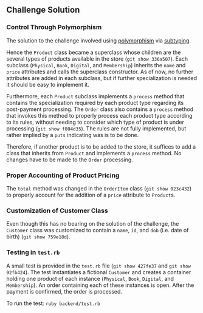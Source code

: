 ## Challenge Solution

### Control Through Polymorphism

The solution to the challenge involved using [polymorphism](https://en.wikipedia.org/wiki/Polymorphism_(computer_science)) via [subtyping](https://en.wikipedia.org/wiki/Subtyping).

Hence the `Product` class became a superclass whose children are the several types of products available in the store (`git show 336a507`). Each subclass (`Physical`, `Book`, `Digital`, and `Membership`) inherits the `name` and `price` attributes and calls the superclass constructor. As of now, no further attributes are added in each subclass, but if further specialization is needed it should be easy to implement it.

Furthermore, each `Product` subclass implements a `process` method that contains the specialization required by each product type regarding its post-payment processing. The `Order` class also contains a `process` method that invokes this method to properly process each product type according to its rules, without needing to consider which type of product is under processing (`git show f804d35`). The rules are not fully implemented, but rather implied by a `puts` indicating was is to be done.

Therefore, if another product is to be added to the store, it suffices to add a class that inherits from `Product` and implements a `process` method. No changes have to be made to the `Order` processing.

### Proper Accounting of Product Pricing

The `total` method was changed in the `OrderItem` class (`git show 023c432`) to properly account for the addition of a `price` attribute to `Product`s.

### Customization of Customer Class

Even though this has no bearing on the solution of the challenge, the `Customer` class was customized to contain a `name`, `id`, and `dob` (i.e. date of birth) (`git show 759e18d`).

### Testing in `test.rb`

A small test is provided in the `test.rb` file (`git show 427fe37` and `git show 92fb424`). The test instantiates a fictional `Customer` and creates a container holding one product of each instance (`Physical`, `Book`, `Digital`, and `Membership`). An order containing each of these instances is open. After the payment is confirmed, the order is processed.

To run the test: `ruby backend/test.rb`
